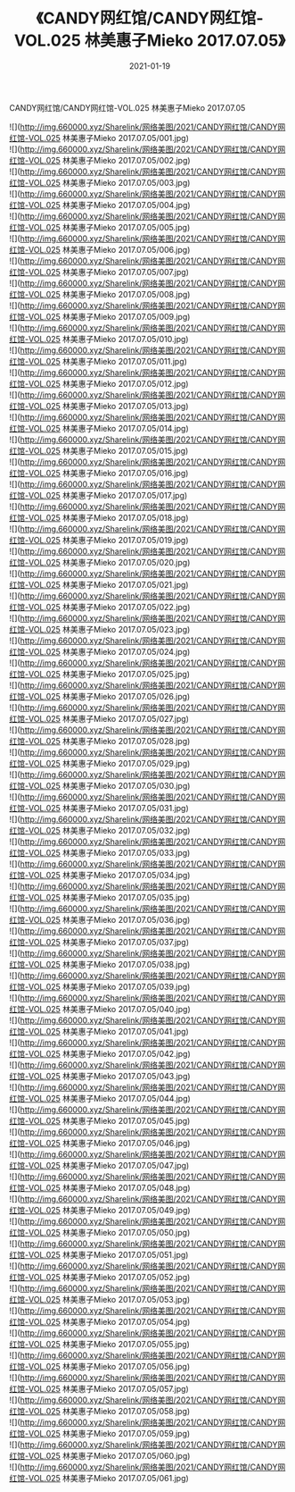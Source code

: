 ﻿---
layout: post
title:  《CANDY网红馆/CANDY网红馆-VOL.025 林美惠子Mieko 2017.07.05》
date:   2021-01-19
img: http://img.660000.xyz/Sharelink/网络美图/2021/CANDY网红馆/CANDY网红馆-VOL.025 林美惠子Mieko 2017.07.05/000.jpg
categories: [美女, 清纯, 唯美]
---

CANDY网红馆/CANDY网红馆-VOL.025 林美惠子Mieko 2017.07.05

 ![](http://img.660000.xyz/Sharelink/网络美图/2021/CANDY网红馆/CANDY网红馆-VOL.025 林美惠子Mieko 2017.07.05/001.jpg) <br>![](http://img.660000.xyz/Sharelink/网络美图/2021/CANDY网红馆/CANDY网红馆-VOL.025 林美惠子Mieko 2017.07.05/002.jpg) <br>![](http://img.660000.xyz/Sharelink/网络美图/2021/CANDY网红馆/CANDY网红馆-VOL.025 林美惠子Mieko 2017.07.05/003.jpg) <br>![](http://img.660000.xyz/Sharelink/网络美图/2021/CANDY网红馆/CANDY网红馆-VOL.025 林美惠子Mieko 2017.07.05/004.jpg) <br>![](http://img.660000.xyz/Sharelink/网络美图/2021/CANDY网红馆/CANDY网红馆-VOL.025 林美惠子Mieko 2017.07.05/005.jpg) <br>![](http://img.660000.xyz/Sharelink/网络美图/2021/CANDY网红馆/CANDY网红馆-VOL.025 林美惠子Mieko 2017.07.05/006.jpg) <br>![](http://img.660000.xyz/Sharelink/网络美图/2021/CANDY网红馆/CANDY网红馆-VOL.025 林美惠子Mieko 2017.07.05/007.jpg) <br>![](http://img.660000.xyz/Sharelink/网络美图/2021/CANDY网红馆/CANDY网红馆-VOL.025 林美惠子Mieko 2017.07.05/008.jpg) <br>![](http://img.660000.xyz/Sharelink/网络美图/2021/CANDY网红馆/CANDY网红馆-VOL.025 林美惠子Mieko 2017.07.05/009.jpg) <br>![](http://img.660000.xyz/Sharelink/网络美图/2021/CANDY网红馆/CANDY网红馆-VOL.025 林美惠子Mieko 2017.07.05/010.jpg) <br>![](http://img.660000.xyz/Sharelink/网络美图/2021/CANDY网红馆/CANDY网红馆-VOL.025 林美惠子Mieko 2017.07.05/011.jpg) <br>![](http://img.660000.xyz/Sharelink/网络美图/2021/CANDY网红馆/CANDY网红馆-VOL.025 林美惠子Mieko 2017.07.05/012.jpg) <br>![](http://img.660000.xyz/Sharelink/网络美图/2021/CANDY网红馆/CANDY网红馆-VOL.025 林美惠子Mieko 2017.07.05/013.jpg) <br>![](http://img.660000.xyz/Sharelink/网络美图/2021/CANDY网红馆/CANDY网红馆-VOL.025 林美惠子Mieko 2017.07.05/014.jpg) <br>![](http://img.660000.xyz/Sharelink/网络美图/2021/CANDY网红馆/CANDY网红馆-VOL.025 林美惠子Mieko 2017.07.05/015.jpg) <br>![](http://img.660000.xyz/Sharelink/网络美图/2021/CANDY网红馆/CANDY网红馆-VOL.025 林美惠子Mieko 2017.07.05/016.jpg) <br>![](http://img.660000.xyz/Sharelink/网络美图/2021/CANDY网红馆/CANDY网红馆-VOL.025 林美惠子Mieko 2017.07.05/017.jpg) <br>![](http://img.660000.xyz/Sharelink/网络美图/2021/CANDY网红馆/CANDY网红馆-VOL.025 林美惠子Mieko 2017.07.05/018.jpg) <br>![](http://img.660000.xyz/Sharelink/网络美图/2021/CANDY网红馆/CANDY网红馆-VOL.025 林美惠子Mieko 2017.07.05/019.jpg) <br>![](http://img.660000.xyz/Sharelink/网络美图/2021/CANDY网红馆/CANDY网红馆-VOL.025 林美惠子Mieko 2017.07.05/020.jpg) <br>![](http://img.660000.xyz/Sharelink/网络美图/2021/CANDY网红馆/CANDY网红馆-VOL.025 林美惠子Mieko 2017.07.05/021.jpg) <br>![](http://img.660000.xyz/Sharelink/网络美图/2021/CANDY网红馆/CANDY网红馆-VOL.025 林美惠子Mieko 2017.07.05/022.jpg) <br>![](http://img.660000.xyz/Sharelink/网络美图/2021/CANDY网红馆/CANDY网红馆-VOL.025 林美惠子Mieko 2017.07.05/023.jpg) <br>![](http://img.660000.xyz/Sharelink/网络美图/2021/CANDY网红馆/CANDY网红馆-VOL.025 林美惠子Mieko 2017.07.05/024.jpg) <br>![](http://img.660000.xyz/Sharelink/网络美图/2021/CANDY网红馆/CANDY网红馆-VOL.025 林美惠子Mieko 2017.07.05/025.jpg) <br>![](http://img.660000.xyz/Sharelink/网络美图/2021/CANDY网红馆/CANDY网红馆-VOL.025 林美惠子Mieko 2017.07.05/026.jpg) <br>![](http://img.660000.xyz/Sharelink/网络美图/2021/CANDY网红馆/CANDY网红馆-VOL.025 林美惠子Mieko 2017.07.05/027.jpg) <br>![](http://img.660000.xyz/Sharelink/网络美图/2021/CANDY网红馆/CANDY网红馆-VOL.025 林美惠子Mieko 2017.07.05/028.jpg) <br>![](http://img.660000.xyz/Sharelink/网络美图/2021/CANDY网红馆/CANDY网红馆-VOL.025 林美惠子Mieko 2017.07.05/029.jpg) <br>![](http://img.660000.xyz/Sharelink/网络美图/2021/CANDY网红馆/CANDY网红馆-VOL.025 林美惠子Mieko 2017.07.05/030.jpg) <br>![](http://img.660000.xyz/Sharelink/网络美图/2021/CANDY网红馆/CANDY网红馆-VOL.025 林美惠子Mieko 2017.07.05/031.jpg) <br>![](http://img.660000.xyz/Sharelink/网络美图/2021/CANDY网红馆/CANDY网红馆-VOL.025 林美惠子Mieko 2017.07.05/032.jpg) <br>![](http://img.660000.xyz/Sharelink/网络美图/2021/CANDY网红馆/CANDY网红馆-VOL.025 林美惠子Mieko 2017.07.05/033.jpg) <br>![](http://img.660000.xyz/Sharelink/网络美图/2021/CANDY网红馆/CANDY网红馆-VOL.025 林美惠子Mieko 2017.07.05/034.jpg) <br>![](http://img.660000.xyz/Sharelink/网络美图/2021/CANDY网红馆/CANDY网红馆-VOL.025 林美惠子Mieko 2017.07.05/035.jpg) <br>![](http://img.660000.xyz/Sharelink/网络美图/2021/CANDY网红馆/CANDY网红馆-VOL.025 林美惠子Mieko 2017.07.05/036.jpg) <br>![](http://img.660000.xyz/Sharelink/网络美图/2021/CANDY网红馆/CANDY网红馆-VOL.025 林美惠子Mieko 2017.07.05/037.jpg) <br>![](http://img.660000.xyz/Sharelink/网络美图/2021/CANDY网红馆/CANDY网红馆-VOL.025 林美惠子Mieko 2017.07.05/038.jpg) <br>![](http://img.660000.xyz/Sharelink/网络美图/2021/CANDY网红馆/CANDY网红馆-VOL.025 林美惠子Mieko 2017.07.05/039.jpg) <br>![](http://img.660000.xyz/Sharelink/网络美图/2021/CANDY网红馆/CANDY网红馆-VOL.025 林美惠子Mieko 2017.07.05/040.jpg) <br>![](http://img.660000.xyz/Sharelink/网络美图/2021/CANDY网红馆/CANDY网红馆-VOL.025 林美惠子Mieko 2017.07.05/041.jpg) <br>![](http://img.660000.xyz/Sharelink/网络美图/2021/CANDY网红馆/CANDY网红馆-VOL.025 林美惠子Mieko 2017.07.05/042.jpg) <br>![](http://img.660000.xyz/Sharelink/网络美图/2021/CANDY网红馆/CANDY网红馆-VOL.025 林美惠子Mieko 2017.07.05/043.jpg) <br>![](http://img.660000.xyz/Sharelink/网络美图/2021/CANDY网红馆/CANDY网红馆-VOL.025 林美惠子Mieko 2017.07.05/044.jpg) <br>![](http://img.660000.xyz/Sharelink/网络美图/2021/CANDY网红馆/CANDY网红馆-VOL.025 林美惠子Mieko 2017.07.05/045.jpg) <br>![](http://img.660000.xyz/Sharelink/网络美图/2021/CANDY网红馆/CANDY网红馆-VOL.025 林美惠子Mieko 2017.07.05/046.jpg) <br>![](http://img.660000.xyz/Sharelink/网络美图/2021/CANDY网红馆/CANDY网红馆-VOL.025 林美惠子Mieko 2017.07.05/047.jpg) <br>![](http://img.660000.xyz/Sharelink/网络美图/2021/CANDY网红馆/CANDY网红馆-VOL.025 林美惠子Mieko 2017.07.05/048.jpg) <br>![](http://img.660000.xyz/Sharelink/网络美图/2021/CANDY网红馆/CANDY网红馆-VOL.025 林美惠子Mieko 2017.07.05/049.jpg) <br>![](http://img.660000.xyz/Sharelink/网络美图/2021/CANDY网红馆/CANDY网红馆-VOL.025 林美惠子Mieko 2017.07.05/050.jpg) <br>![](http://img.660000.xyz/Sharelink/网络美图/2021/CANDY网红馆/CANDY网红馆-VOL.025 林美惠子Mieko 2017.07.05/051.jpg) <br>![](http://img.660000.xyz/Sharelink/网络美图/2021/CANDY网红馆/CANDY网红馆-VOL.025 林美惠子Mieko 2017.07.05/052.jpg) <br>![](http://img.660000.xyz/Sharelink/网络美图/2021/CANDY网红馆/CANDY网红馆-VOL.025 林美惠子Mieko 2017.07.05/053.jpg) <br>![](http://img.660000.xyz/Sharelink/网络美图/2021/CANDY网红馆/CANDY网红馆-VOL.025 林美惠子Mieko 2017.07.05/054.jpg) <br>![](http://img.660000.xyz/Sharelink/网络美图/2021/CANDY网红馆/CANDY网红馆-VOL.025 林美惠子Mieko 2017.07.05/055.jpg) <br>![](http://img.660000.xyz/Sharelink/网络美图/2021/CANDY网红馆/CANDY网红馆-VOL.025 林美惠子Mieko 2017.07.05/056.jpg) <br>![](http://img.660000.xyz/Sharelink/网络美图/2021/CANDY网红馆/CANDY网红馆-VOL.025 林美惠子Mieko 2017.07.05/057.jpg) <br>![](http://img.660000.xyz/Sharelink/网络美图/2021/CANDY网红馆/CANDY网红馆-VOL.025 林美惠子Mieko 2017.07.05/058.jpg) <br>![](http://img.660000.xyz/Sharelink/网络美图/2021/CANDY网红馆/CANDY网红馆-VOL.025 林美惠子Mieko 2017.07.05/059.jpg) <br>![](http://img.660000.xyz/Sharelink/网络美图/2021/CANDY网红馆/CANDY网红馆-VOL.025 林美惠子Mieko 2017.07.05/060.jpg) <br>![](http://img.660000.xyz/Sharelink/网络美图/2021/CANDY网红馆/CANDY网红馆-VOL.025 林美惠子Mieko 2017.07.05/061.jpg) <br>